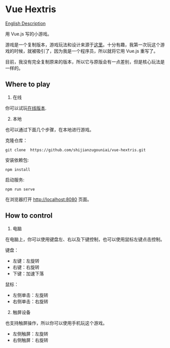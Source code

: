 # Vue Hextris

[English Description](./README.md)

用 Vue.js 写的小游戏。

游戏是一个复制版本，游戏玩法和设计来源于[这里](https://github.com/Hextris/hextris)。十分有趣，我第一次玩这个游戏的时候，就被吸引了，因为我是一个程序员，所以就将它用 Vue.js 重写了。

目前，我没有完全复制原来的版本，所以它与原版会有一点差别，但是核心玩法是一样的。

## Where to play

1. 在线

你可以试玩[在线版本]([https://pengfeiw.github.io/vue-hextris](https://shijianzugouniai.github.io/vue-hextris/)).

2. 本地

也可以通过下面几个步骤，在本地进行游戏。

克隆仓库：
```
git clone  https://github.com/shijianzugouniai/vue-hextris.git 
``` 

安装依赖包:
```
npm install
```

启动服务:
```
npm run serve
```

在浏览器打开 [http://localhost:8080](http://localhost:8080) 页面。

## How to control

1. 电脑

在电脑上，你可以使用键盘左、右以及下键控制，也可以使用鼠标左键点击控制。

键盘：
- 左键：左旋转
- 右键：右旋转
- 下键：加速下落

鼠标：
- 左侧单击：左旋转
- 右侧单击：右旋转

2. 触屏设备

也支持触屏操作，所以你可以使用手机玩这个游戏。

- 左侧触屏：左旋转
- 右侧触屏：右旋转

